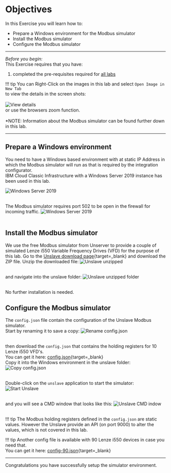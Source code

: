 # Objectives
In this Exercise you will learn how to:

* Prepare a Windows environment for the Modbus simulator
* Install the Modbus simulator
* Configure the Modbus simulator

---
*Before you begin:*  
This Exercise requires that you have:

1. completed the pre-requisites required for [all labs](prereqs.md)
 

!!! tip 
    You can Right-Click on the images in this lab and select `Open Image in New Tab` </br>
    to view the details in the screen shots:</br></br>
    ![View details](img/setup_00.png)</br>
    or use the browsers zoom function.</br></br>
    *NOTE: Information about the Modbus simulator can be found further down in this lab.


---
##  Prepare a Windows environment

You need to have a Windows based environment with at static IP Address in which the Modbus simulator will run as that is required by the integration configurator.</br>
IBM Cloud Classic Infrastructure with a Windows Server 2019 instance has been used in this lab.</br>

![Windows Server 2019](img/setup_01.png)</br></br>

The Modbus simulator requires port 502 to be open in the firewall for incoming traffic.
![Windows Server 2019](img/setup_02.png)</br></br>

##  Install the Modbus simulator

We use the free Modbus simulator from Unserver to provide a couple of simulated Lenze i550 Variable Frequency Drives (VFD) for the purpose of this lab.
Go to the [Unslave download page](https://unserver.xyz/docs/unslave/){target=_blank} and download the ZIP file.
Unzip the downloaded file:
![Unslave unzipped](img/setup_03.png)</br></br>

and navigate into the unslave folder:
![Unslave unzipped folder](img/setup_04.png)</br></br>

No further installation is needed.

##  Configure the Modbus simulator

The `config.json` file contain the configuration of the Unslave Modbus simulator.</br>
Start by renaming it to save a copy:
![Rename config.json](img/setup_05.png)</br></br>

then download the `config.json` that contains the holding registers for 10 Lenze i550 VFD's.</br>
You can get it here: [config.json](config/config.json){target=_blank}</br>
Copy it into the Windows environment in the unslave folder:
![Copy config.json](img/setup_06.png)</br></br>

Double-click on the `unslave` application to start the simulator:
![Start Unslave](img/setup_07.png)</br></br>

and you will see a CMD window that looks like this:
![Unslave CMD indow](img/setup_08.png)</br></br>

!!! tip
    The Modbus holding registers defined in the `config.json` are static values. However the Unslave provide an API (on port 9000) to alter the values, which is not covered in this lab.

!!! tip
    Another config file is available with 90 Lenze i550 devices in case you need that.</br>
    You can get it here: [config-90.json](config/config-90.json){target=_blank}</br>

---
Congratulations you have successfully setup the simulator environment.</br>
